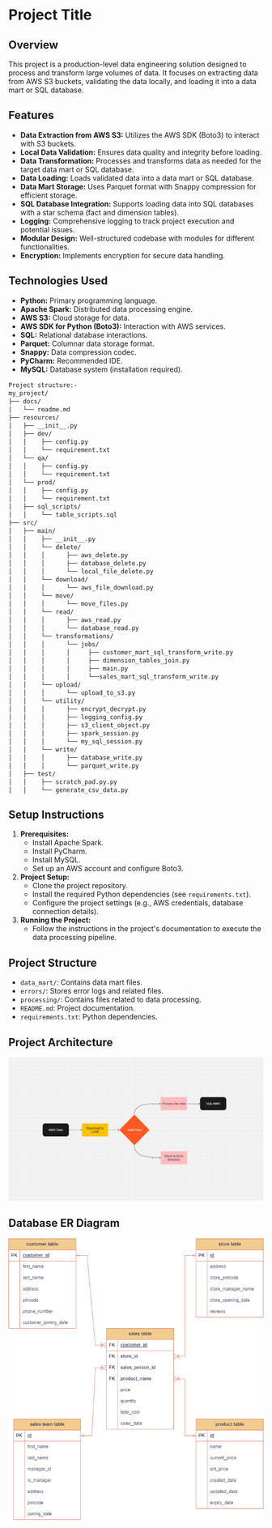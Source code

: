 # Project Title

## Overview

This project is a production-level data engineering solution designed to process and transform large volumes of data. It focuses on extracting data from AWS S3 buckets, validating the data locally, and loading it into a data mart or SQL database.

## Features

* **Data Extraction from AWS S3:** Utilizes the AWS SDK (Boto3) to interact with S3 buckets.
* **Local Data Validation:** Ensures data quality and integrity before loading.
* **Data Transformation:** Processes and transforms data as needed for the target data mart or SQL database.
* **Data Loading:** Loads validated data into a data mart or SQL database.
* **Data Mart Storage:** Uses Parquet format with Snappy compression for efficient storage.
* **SQL Database Integration:** Supports loading data into SQL databases with a star schema (fact and dimension tables).
* **Logging:** Comprehensive logging to track project execution and potential issues.
* **Modular Design:** Well-structured codebase with modules for different functionalities.
* **Encryption:** Implements encryption for secure data handling.

## Technologies Used

* **Python:** Primary programming language.
* **Apache Spark:** Distributed data processing engine.
* **AWS S3:** Cloud storage for data.
* **AWS SDK for Python (Boto3):** Interaction with AWS services.
* **SQL:** Relational database interactions.
* **Parquet:** Columnar data storage format.
* **Snappy:** Data compression codec.
* **PyCharm:** Recommended IDE.
* **MySQL:** Database system (installation required).
```plaintext
Project structure:-
my_project/
├── docs/
│   └── readme.md
├── resources/
│   ├── __init__.py
│   ├── dev/
│   │    ├── config.py
│   │    └── requirement.txt
│   └── qa/
│   │    ├── config.py
│   │    └── requirement.txt
│   └── prod/
│   │    ├── config.py
│   │    └── requirement.txt
│   ├── sql_scripts/
│   │    └── table_scripts.sql
├── src/
│   ├── main/
│   │    ├── __init__.py
│   │    └── delete/
│   │    │      ├── aws_delete.py
│   │    │      ├── database_delete.py
│   │    │      └── local_file_delete.py
│   │    └── download/
│   │    │      └── aws_file_download.py
│   │    └── move/
│   │    │      └── move_files.py
│   │    └── read/
│   │    │      ├── aws_read.py
│   │    │      └── database_read.py
│   │    └── transformations/
│   │    │      └── jobs/
│   │    │      │     ├── customer_mart_sql_transform_write.py
│   │    │      │     ├── dimension_tables_join.py
│   │    │      │     ├── main.py
│   │    │      │     └──sales_mart_sql_transform_write.py
│   │    └── upload/
│   │    │      └── upload_to_s3.py
│   │    └── utility/
│   │    │      ├── encrypt_decrypt.py
│   │    │      ├── logging_config.py
│   │    │      ├── s3_client_object.py
│   │    │      ├── spark_session.py
│   │    │      └── my_sql_session.py
│   │    └── write/
│   │    │      ├── database_write.py
│   │    │      └── parquet_write.py
│   ├── test/
│   │    ├── scratch_pad.py.py
│   │    └── generate_csv_data.py
```

## Setup Instructions

1.  **Prerequisites:**
    * Install Apache Spark.
    * Install PyCharm.
    * Install MySQL.
    * Set up an AWS account and configure Boto3.
2.  **Project Setup:**
    * Clone the project repository.
    * Install the required Python dependencies (see `requirements.txt`).
    * Configure the project settings (e.g., AWS credentials, database connection details).
3.  **Running the Project:**
    * Follow the instructions in the project's documentation to execute the data processing pipeline.

## Project Structure

* `data_mart/`: Contains data mart files.
* `errors/`: Stores error logs and related files.
* `processing/`: Contains files related to data processing.
* `README.md`: Project documentation.
* `requirements.txt`: Python dependencies.

## Project Architecture

![Project Architecture Structure](https://github.com/sitanshu4933/DE_PROJECT_PRACTICE/blob/master/spark%20project/docs/architecture.png)

## Database ER Diagram

![Database ER Diagram Structure](https://github.com/sitanshu4933/DE_PROJECT_PRACTICE/blob/master/spark%20project/docs/database_schema.drawio.png)
